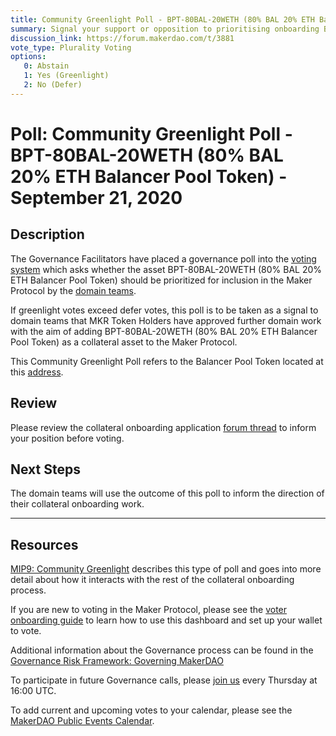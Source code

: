 ```yaml
---
title: Community Greenlight Poll - BPT-80BAL-20WETH (80% BAL 20% ETH Balancer Pool Token) - September 21, 2020
summary: Signal your support or opposition to prioritising onboarding BPT-80BAL-20WETH (80% BAL 20% ETH Balancer Pool Token). 
discussion_link: https://forum.makerdao.com/t/3881
vote_type: Plurality Voting
options:
   0: Abstain
   1: Yes (Greenlight)
   2: No (Defer)
---
```

# Poll: Community Greenlight Poll - BPT-80BAL-20WETH (80% BAL 20% ETH Balancer Pool Token) - September 21, 2020

## Description

The Governance Facilitators have placed a governance poll into the [voting system](https://vote.makerdao.com/polling) which asks whether the asset BPT-80BAL-20WETH (80% BAL 20% ETH Balancer Pool Token) should be prioritized for inclusion in the Maker Protocol by the [domain teams](https://github.com/makerdao/mips/blob/master/MIP7/mip7.md#mip7c2-the-current-domain-roles-list). 

If greenlight votes exceed defer votes, this poll is to be taken as a signal to domain teams that MKR Token Holders have approved further domain work with the aim of adding BPT-80BAL-20WETH (80% BAL 20% ETH Balancer Pool Token) as a collateral asset to the Maker Protocol.

This Community Greenlight Poll refers to the Balancer Pool Token located at this [address](https://etherscan.io/address/0x59a19d8c652fa0284f44113d0ff9aba70bd46fb4).

## Review

Please review the collateral onboarding application [forum thread](https://forum.makerdao.com/t/3881) to inform your position before voting.

## Next Steps

The domain teams will use the outcome of this poll to inform the direction of their collateral onboarding work.

---

## Resources

[MIP9: Community Greenlight](https://github.com/makerdao/mips/blob/Accepted/MIP9/mip9.md) describes this type of poll and goes into more detail about how it interacts with the rest of the collateral onboarding process.

If you are new to voting in the Maker Protocol, please see the [voter onboarding guide](https://community-development.makerdao.com/onboarding/voter-onboarding) to learn how to use this dashboard and set up your wallet to vote.

Additional information about the Governance process can be found in the [Governance Risk Framework: Governing MakerDAO](https://community-development.makerdao.com/governance/governance-risk-framework)

To participate in future Governance calls, please [join us](https://community-development.makerdao.com/governance/governance-and-risk-meetings) every Thursday at 16:00 UTC.

To add current and upcoming votes to your calendar, please see the [MakerDAO Public Events Calendar](https://calendar.google.com/calendar/embed?src=makerdao.com_3efhm2ghipksegl009ktniomdk%40group.calendar.google.com&ctz=America%2FLos_Angeles).